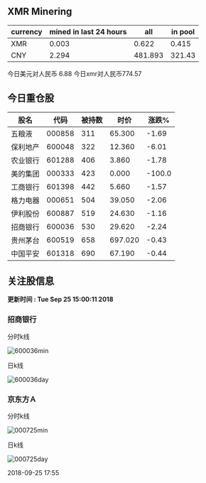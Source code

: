 ## XMR Minering

|currency|mined in last 24 hours|all|in pool|
|---|---|---|---|
|XMR|0.003|0.622|0.415|
|CNY|2.294|481.893|321.43|

今日美元对人民币 6.88	今日xmr对人民币774.57


## 今日重仓股 

|股名|代码|被持数|时价|涨跌%|
|---|---|---|---|---|
|五粮液|000858|311|65.300|-1.69|
|保利地产|600048|322|12.360|-6.01|
|农业银行|601288|406|3.860|-1.78|
|美的集团|000333|423|0.000|-100.0|
|工商银行|601398|442|5.660|-1.57|
|格力电器|000651|504|39.050|-2.06|
|伊利股份|600887|519|24.630|-1.16|
|招商银行|600036|530|29.620|-2.24|
|贵州茅台|600519|658|697.020|-0.43|
|中国平安|601318|690|67.190|-0.44|

## 关注股信息
**更新时间 : Tue Sep 25 15:00:11 2018**
### 招商银行 
分时k线

![600036min](http://image.sinajs.cn/newchart/min/n/sh600036.gif)

日k线

![600036day](http://image.sinajs.cn/newchart/daily/n/sh600036.gif)

### 京东方Ａ 
分时k线

![000725min](http://image.sinajs.cn/newchart/min/n/sz000725.gif)

日k线

![000725day](http://image.sinajs.cn/newchart/daily/n/sz000725.gif)

2018-09-25 17:55